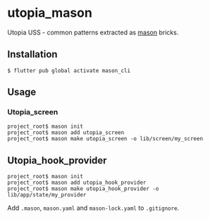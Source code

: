 # utopia_mason

Utopia USS - common patterns extracted as [mason](https://pub.dev/packages/mason_cli) bricks.

## Installation

```
$ flutter pub global activate mason_cli
```

## Usage

### Utopia_screen

```
project_root$ mason init
project_root$ mason add utopia_screen
project_root$ mason make utopia_screen -o lib/screen/my_screen
```

## Utopia_hook_provider

```
project_root$ mason init
project_root$ mason add utopia_hook_provider
project_root$ mason make utopia_hook_provider -o lib/app/state/my_provider
```

Add `.mason`, `mason.yaml` and `mason-lock.yaml` to `.gitignore`.
